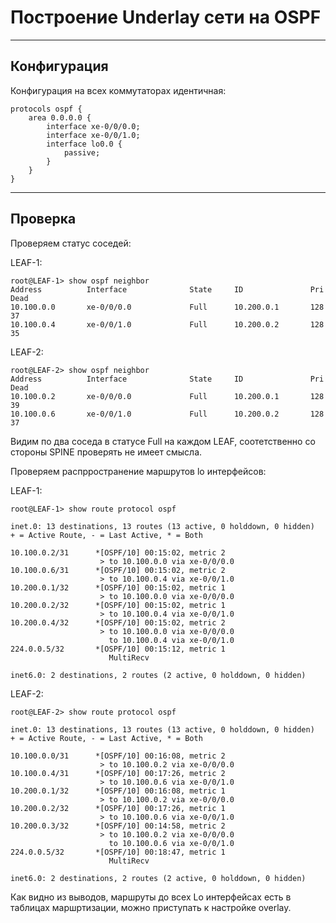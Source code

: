 # Построение Underlay сети на OSPF
---
## Конфигурация

Конфигурация на всех коммутаторах идентичная:
```
protocols ospf {
    area 0.0.0.0 {
        interface xe-0/0/0.0;
        interface xe-0/0/1.0;
        interface lo0.0 {
            passive;
        }
    }
}
```
---
## Проверка

Проверяем статус соседей:

LEAF-1:
```
root@LEAF-1> show ospf neighbor 
Address          Interface              State     ID               Pri  Dead
10.100.0.0       xe-0/0/0.0             Full      10.200.0.1       128    37
10.100.0.4       xe-0/0/1.0             Full      10.200.0.2       128    35
```
LEAF-2:
```
root@LEAF-2> show ospf neighbor 
Address          Interface              State     ID               Pri  Dead
10.100.0.2       xe-0/0/0.0             Full      10.200.0.1       128    39
10.100.0.6       xe-0/0/1.0             Full      10.200.0.2       128    37
```
Видим по два соседа в статусе Full на каждом LEAF, соотетственно со стороны SPINE проверять не имеет смысла.

Проверяем распрространение маршрутов lo интерфейсов:

LEAF-1:
```
root@LEAF-1> show route protocol ospf 

inet.0: 13 destinations, 13 routes (13 active, 0 holddown, 0 hidden)
+ = Active Route, - = Last Active, * = Both

10.100.0.2/31      *[OSPF/10] 00:15:02, metric 2
                    > to 10.100.0.0 via xe-0/0/0.0
10.100.0.6/31      *[OSPF/10] 00:15:02, metric 2
                    > to 10.100.0.4 via xe-0/0/1.0
10.200.0.1/32      *[OSPF/10] 00:15:02, metric 1
                    > to 10.100.0.0 via xe-0/0/0.0
10.200.0.2/32      *[OSPF/10] 00:15:02, metric 1
                    > to 10.100.0.4 via xe-0/0/1.0
10.200.0.4/32      *[OSPF/10] 00:15:02, metric 2
                    > to 10.100.0.0 via xe-0/0/0.0
                      to 10.100.0.4 via xe-0/0/1.0
224.0.0.5/32       *[OSPF/10] 00:15:12, metric 1
                      MultiRecv

inet6.0: 2 destinations, 2 routes (2 active, 0 holddown, 0 hidden)
```
LEAF-2:
```
root@LEAF-2> show route protocol ospf   

inet.0: 13 destinations, 13 routes (13 active, 0 holddown, 0 hidden)
+ = Active Route, - = Last Active, * = Both

10.100.0.0/31      *[OSPF/10] 00:16:08, metric 2
                    > to 10.100.0.2 via xe-0/0/0.0
10.100.0.4/31      *[OSPF/10] 00:17:26, metric 2
                    > to 10.100.0.6 via xe-0/0/1.0
10.200.0.1/32      *[OSPF/10] 00:16:08, metric 1
                    > to 10.100.0.2 via xe-0/0/0.0
10.200.0.2/32      *[OSPF/10] 00:17:26, metric 1
                    > to 10.100.0.6 via xe-0/0/1.0
10.200.0.3/32      *[OSPF/10] 00:14:58, metric 2
                    > to 10.100.0.2 via xe-0/0/0.0
                      to 10.100.0.6 via xe-0/0/1.0
224.0.0.5/32       *[OSPF/10] 00:18:47, metric 1
                      MultiRecv

inet6.0: 2 destinations, 2 routes (2 active, 0 holddown, 0 hidden)
```

Как видно из выводов, маршруты до всех Lo интерфейсах есть в таблицах маршртизации, можно приступать к настройке overlay.

